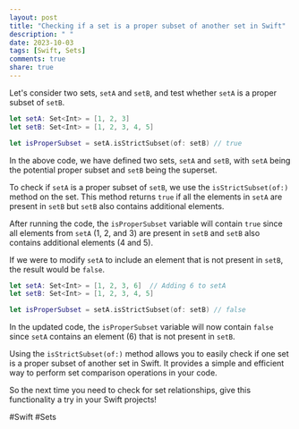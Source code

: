 ```yaml
---
layout: post
title: "Checking if a set is a proper subset of another set in Swift"
description: " "
date: 2023-10-03
tags: [Swift, Sets]
comments: true
share: true
---
```


Let's consider two sets, `setA` and `setB`, and test whether `setA` is a proper subset of `setB`.

```swift
let setA: Set<Int> = [1, 2, 3]
let setB: Set<Int> = [1, 2, 3, 4, 5]

let isProperSubset = setA.isStrictSubset(of: setB) // true
```
In the above code, we have defined two sets, `setA` and `setB`, with `setA` being the potential proper subset and `setB` being the superset.

To check if `setA` is a proper subset of `setB`, we use the `isStrictSubset(of:)` method on the set. This method returns `true` if all the elements in `setA` are present in `setB` but `setB` also contains additional elements.

After running the code, the `isProperSubset` variable will contain `true` since all elements from `setA` (1, 2, and 3) are present in `setB` and `setB` also contains additional elements (4 and 5).

If we were to modify `setA` to include an element that is not present in `setB`, the result would be `false`.

```swift
let setA: Set<Int> = [1, 2, 3, 6]  // Adding 6 to setA
let setB: Set<Int> = [1, 2, 3, 4, 5]

let isProperSubset = setA.isStrictSubset(of: setB) // false
```

In the updated code, the `isProperSubset` variable will now contain `false` since `setA` contains an element (6) that is not present in `setB`.

Using the `isStrictSubset(of:)` method allows you to easily check if one set is a proper subset of another set in Swift. It provides a simple and efficient way to perform set comparison operations in your code. 

So the next time you need to check for set relationships, give this functionality a try in your Swift projects!

#Swift  #Sets